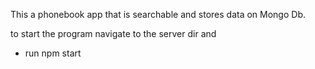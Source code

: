 This a phonebook app that is searchable and stores data on Mongo Db.

to start the program navigate to the server dir and 
- run npm start